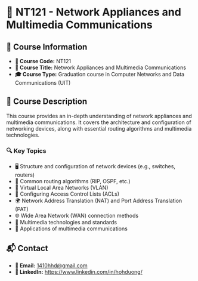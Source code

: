 # 📘 NT121 - Network Appliances and Multimedia Communications

## 📌 Course Information
- **📛 Course Code:** NT121  
- **📖 Course Title:** Network Appliances and Multimedia Communications  
- **🎓 Course Type:** Graduation course in Computer Networks and Data Communications (UIT)

## 📜 Course Description
This course provides an in-depth understanding of network appliances and multimedia communications. It covers the architecture and configuration of networking devices, along with essential routing algorithms and multimedia technologies.  

### 🔍 **Key Topics**
- 🖥️ Structure and configuration of network devices (e.g., switches, routers)  
- 🔄 Common routing algorithms (RIP, OSPF, etc.)  
- 🏢 Virtual Local Area Networks (VLAN)  
- 🔐 Configuring Access Control Lists (ACLs)  
- 🌍 Network Address Translation (NAT) and Port Address Translation (PAT)  
- 🌐 Wide Area Network (WAN) connection methods  
- 🎥 Multimedia technologies and standards  
- 📡 Applications of multimedia communications  

## 📬 Contact
- **💌 Email:** 1410hhd@gmail.com
- **🔗 LinkedIn:** https://www.linkedin.com/in/hohduong/
